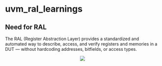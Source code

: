 # uvm_ral_learnings
## Need for RAL
The RAL (Register Abstraction Layer) provides a standardized and automated way to describe, access, and verify registers and memories in a DUT — without hardcoding addresses, bitfields, or access types.
<div align="center">
  <image src = "https://github.com/user-attachments/assets/97cca516-148c-4496-828d-bc1e6fa391a8">  
</div> 


